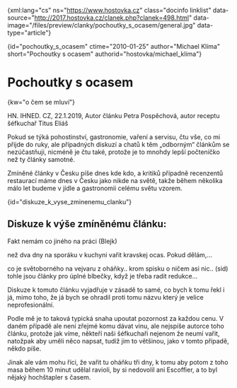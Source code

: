 
{xml:lang="cs" ns="https://www.hostovka.cz" class="docinfo linklist" data-source="http://2017.hostovka.cz/clanek.php?clanek=498.html" data-image="/files/preview/clanky/pochoutky\_s\_ocasem/general.jpg" data-type="article"}

{id="pochoutky\_s\_ocasem" ctime="2010-01-25" author="Michael Klíma" short="Pochoutky s ocasem" authorid="hostovka/michael_klima"}

# Pochoutky s ocasem

<!-- generated attribute kw by user_udpatekw.sh on 2019-04-16, do not edit -->

{kw="o čem se mluví"}

HN. IHNED. CZ, 22.1.2019, Autor článku Petra Pospěchová, autor receptu šéfkuchař Titus Eliáš 

Pokud se týká pohostinství, gastronomie, vaření a servisu, čtu vše, co mi přijde do ruky, ale případných diskuzí a chatů k těm „odborným“ článkům se nezúčastňuji, nicméně je čtu také, protože je to mnohdy lepší počteníčko než ty články samotné.

Zmíněné články v Česku píše dnes kde kdo, a kritiků případně recenzentů restaurací máme dnes v Česku jako nikde na světě, takže během několika málo let budeme v jídle a gastronomii celému světu vzorem.

{id="diskuze\_k\_vyse\_zminenemu\_clanku"}

## Diskuze k výše zmíněnému článku:

Fakt nemám co jiného na práci (Blejk)

než dva dny na sporáku v kuchyni vařit kravskej ocas. Pokud dělám,...

co je světoborného na vejvaru z oháňky.. krom spisku o ničem asi nic.. (sid) tohle jsou články pro úplné blbečky, když je třeba radit redukce...

Diskuze k tomuto článku vyjadřuje v zásadě to samé, co bych k tomu řekl i já, mimo toho, že já bych se ohradil proti tomu názvu který je velice neprofesionální.

Podle mě je to taková typická snaha upoutat pozornost za každou cenu. V daném případě ale není zřejmé komu dávat vinu, ale nejspíše autorce toho článku, protože jak víme, někteří naši šéfkuchaři nejenom že neumí vařit, natožpak aby uměli něco napsat, tudíž jim to většinou, jako v tomto případě, někdo píše.

Jinak ale vám mohu říci, že vařit tu oháňku tři dny, k tomu aby potom z toho masa během 10 minut udělal ravioli, by si nedovolil ani Escoffier, a to byl nějaký hochštapler s časem.

